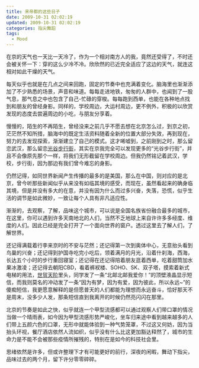 ```yaml
---
title: 来帝都的这些日子
date: 2009-10-31 02:02:19
updated: 2009-10-31 02:02:19
categories: 指尖舞蹈
tags:
  - Mood
---
```


在京的天气也一天比一天冷了，作为一个相对南方人的我，竟然还受得了，不时还会被关怀一下：穿的这么少冷不冷。欣欣然的已近完全适应了这边的天气，就连这相对如此干燥的天气。

<!-- more -->

每天似乎也就是在几点之间来回跑，固定的节奏中也充满着变化。脑海里也渐渐添加了不少熟悉的场景，声音和味道。每每走进地铁，匆匆的人群中，也闻到了一股气息，那气息之中也包含了自己-忙碌的穿梭。每每跑到西单，也能在各种地点找到和朋友的曾经身影。同样的，学校周边，大运村周边，更不例外，积极的以欣赏发现的态度去尝遍周边的小吃，与朋友分享着。

慢慢的，陌生的不再陌生，曾经没来之前几乎不愿去想在北京怎么过，到京之初，茫茫然不知所措，脑海中的既定生活资料随着全新的位置大部分失效，再到现在，努力的去发现探索，渐渐建立了自己的模式。这才唏嘘到，之前刚到之时，那么留恋武汉，那么留恋[光谷步行街](http://baike.baidu.com/view/709356.htm?fr=ala0)，其实在京我完全可以发现更多的“光谷步行街”，并且不会像原先那个一样，将我们无形截留在学校周边。但我仍然铭记着武汉，学校，步行街，因为那边有我们曾今难忘的身影。

仍然记得，如同世界新闻产生传播的最多的是美国，那么在中国，则对应的是北京，曾今听那些新闻似乎从来没有如临其境的感受，而现在，虽然看起来的确身临其境，但是并没有多大的在意，并没有因为什么而过多兴奋，失落，恐慌，似乎生活的调节是如此微妙，一致让每个人具有非凡适应性。

渐渐的，去观察，了解，品味这个城市，可以说是全国名族省份融合最多的城市，在这里，你可以遇到许多天南地北的人们，当然不乏地球上来自许许多多经度、维度的人们。因此已经是完全打开了一个面向世界的窗户。透过这里去了解人们，了解世界。

还记得满载着行李来京时的不安与茫然；还记得第一次到奥体中心，无意抬头看到鸟巢的兴奋；还记得到护国寺吃完小吃后，领着满月的月光，沿着什刹海，西海，长达五个小时的步行重回寝室；还记得在还记得陪着朋友逛着西单，吃着甜筒加水果冰激凌；还记得去朝阳CBD，看着裤衩楼、SOHO、SK、双子塔，摸索着新式电梯的用法，[世贸天阶](http://baike.baidu.com/view/306518.htm)里头，同学发了一条“北邮北邮我爱你！”的顶壁液晶显示短信，而我则莫名的冲动发了一条“因为有梦，因为有爱，因为彼此，所以永远~”的傻痴短信，我更愿意解释的是但愿普天的人们都能为理想而永远奋斗，恰好那天不是周末，没多少人发，那条短信直到我离开的时候仍然亮闪闪在那里。

北京的节奏是如此之快，似乎就连一个甲型流感都可以通过观察人们带口罩的情况当做一个晴雨表，如今因为甲型流感形势严峻化，坐车归来途中看到越来越多的人们带上五颜六色的口罩，无形中就能体验到一种气势笼罩，不过这又何妨，因为当抬头环视，餐厅酒店依然人流如织，似乎没有什么比这更加豁达释然了，城市的生命力是不能不会被那些疫情所摧残的，特别在是如今的科技社会里。

思绪依然是许多，但或许整理下才有可能更好的前行，深夜的闲暇，舞动下指尖，品味过去的两个月，留下许分零零碎碎。